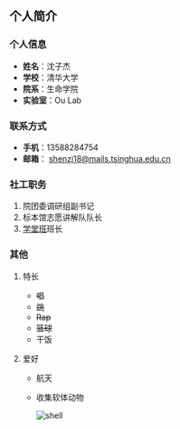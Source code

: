 ## 个人简介
### 个人信息
- **姓名**：沈子杰
- **学校**：清华大学
- **院系**：生命学院
- **实验室**：Ou Lab

### 联系方式
- **手机**：13588284754
- **邮箱**： shenzj18@mails.tsinghua.edu.cn

### 社工职务
1. 院团委调研组副书记
2. 标本馆志愿讲解队队长
3. [学堂班](http://xuetangban.life.tsinghua.edu.cn "学堂班主页")班长

### 其他
1. 特长
   - ~~唱~~
   - ~~跳~~
   - ~~Rap~~
   - ~~篮球~~
   - 干饭

2. 爱好
   - 航天
   - 收集软体动物
      
      ![shell](https://wx2.sinaimg.cn/mw690/005HCWSfly1gnqzzelkwlj34o02c0u1a.jpg "收藏的螺")
